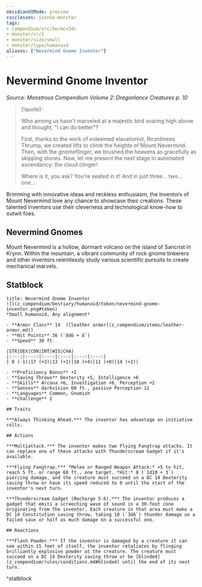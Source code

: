 ```yaml
---
obsidianUIMode: preview
cssclasses: json5e-monster
tags:
- compendium/src/5e/mcv2dc
- monster/cr/2
- monster/size/small
- monster/type/humanoid
aliases: ["Nevermind Gnome Inventor"]
---
```

# Nevermind Gnome Inventor
*Source: Monstrous Compendium Volume 2: Dragonlance Creatures p. 10*  

> [!quote]-  
> 
> Who among us hasn't marveled at a majestic bird soaring high above and thought, "I can do better"?
> 
> First, thanks to the work of esteemed elavationist, Rirordinees Thrump, we created lifts to climb the heights of Mount Nevermind. Then, with the gnomeflinger, we brushed the heavens as gracefully as skipping stones. Now, let me present the next stage in automated ascendancy: the cloud clinger!
> 
> Where is it, you ask? You're seated in it! And in just three... two... one...

Brimming with innovative ideas and reckless enthusiasm, the inventors of Mount Nevermind love any chance to showcase their creations. These talented inventors use their cleverness and technological know-how to outwit foes.

## Nevermind Gnomes

Mount Nevermind is a hollow, dormant volcano on the island of Sancrist in Krynn. Within the mountain, a vibrant community of rock gnome tinkerers and other inventors relentlessly study various scientific pursuits to create mechanical marvels.

## Statblock

```ad-statblock
title: Nevermind Gnome Inventor
![](z_compendium/bestiary/humanoid/token/nevermind-gnome-inventor.png#token)
*Small humanoid, Any alignment*

- **Armor Class** 14  ([leather armor](z_compendium/items/leather-armor.md))
- **Hit Points** 36 (`8d6 + 8`)
- **Speed** 30 ft.

|STR|DEX|CON|INT|WIS|CHA|
|:---:|:---:|:---:|:---:|:---:|:---:|
| 8 (-1)|17 (+3)|13 (+1)|18 (+4)|11 (+0)|14 (+2)|

- **Proficiency Bonus** +2
- **Saving Throws** Dexterity +5, Intelligence +6
- **Skills** Arcana +6, Investigation +6, Perception +2
- **Senses** darkvision 60 ft., passive Perception 12
- **Languages** Common, Gnomish
- **Challenge** 2

## Traits

***Always Thinking Ahead.*** The inventor has advantage on initiative rolls.

## Actions

***Multiattack.*** The inventor makes two Flying Fangtrap attacks. It can replace one of these attacks with Thunderscream Gadget if it's available.

***Flying Fangtrap.*** *Melee or Ranged Weapon Attack:* +5 to hit, reach 5 ft. or range 60 ft., one target. *Hit:* 8 (`1d10 + 3`) piercing damage, and the creature must succeed on a DC 14 Dexterity saving throw or have its speed reduced to 0 until the start of the inventor's next turn.

***Thunderscream Gadget (Recharge 5-6).*** The inventor produces a gadget that emits a screeching wave of sound in a 30-foot cone originating from the inventor. Each creature in that area must make a DC 14 Constitution saving throw, taking 10 (`3d6`) thunder damage on a failed save or half as much damage on a successful one.

## Reactions

***Flash Powder.*** If the inventor is damaged by a creature it can see within 15 feet of itself, the inventor retaliates by flinging brilliantly explosive powder at the creature. The creature must succeed on a DC 14 Dexterity saving throw or be [blinded](z_compendium/rules/conditions.md#blinded) until the end of its next turn.
```
^statblock